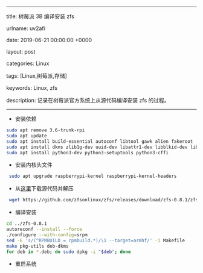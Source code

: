 
---

title: 树莓派 3B 编译安装 zfs

urlname: uv2afi

date: 2019-06-21 00:00:00 +0000

layout: post

categories: Linux

tags: [Linux,树莓派,存储]

keywords: Linux, zfs

description: 记录在树莓派官方系统上从源代码编译安装 zfs 的过程。

---

- 安装依赖
```bash
sudo apt remove 3.6-trunk-rpi
sudo apt update
sudo apt install build-essential autoconf libtool gawk alien fakeroot
sudo apt install dkms zlib1g-dev uuid-dev libattr1-dev libblkid-dev libselinux-dev libudev-dev libssl-dev parted lsscsi wget ksh
sudo apt install python3-dev python3-setuptools python3-cffi
```

- 安装内核头文件
```bash
 sudo apt upgrade raspberrypi-kernel raspberrypi-kernel-headers
```

- 从[这里](https://github.com/zfsonlinux/zfs/releases)下载源代码并解压
```bash
 wget https://github.com/zfsonlinux/zfs/releases/download/zfs-0.8.1/zfs-0.8.1.tar.gz && tar zxf zfs-0.8.1.tar.gz
```

- 编译安装
```bash
cd ../zfs-0.8.1
autoreconf --install --force
./configure --with-config=srpm
sed -E 's/(^RPMBUILD = rpmbuild.*)/\1 --target=armhf/' -i Makefile
make pkg-utils deb-dkms
for deb in *.deb; do sudo dpkg -i "$deb"; done
```

- 重启系统

